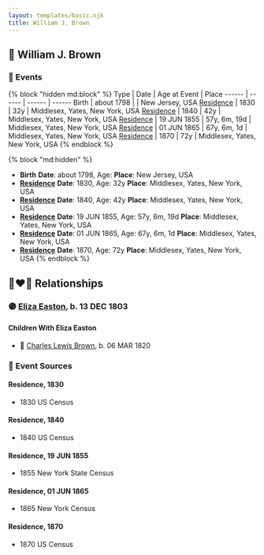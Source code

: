 ```yaml
---
layout: templates/basic.njk
title: William J. Brown
---
```

## 🔵 William J. Brown


### 📆 Events

{% block "hidden md:block" %}
Type | Date | Age at Event | Place
------ | ------ | ------ | ------
Birth | about 1798 |  | New Jersey, USA
[Residence](#event-event-0) | 1830 | 32y | Middlesex, Yates, New York, USA
[Residence](#event-event-1) | 1840 | 42y | Middlesex, Yates, New York, USA
[Residence](#event-event-2) | 19 JUN 1855 | 57y, 6m, 19d | Middlesex, Yates, New York, USA
[Residence](#event-event-3) | 01 JUN 1865 | 67y, 6m, 1d | Middlesex, Yates, New York, USA
[Residence](#event-event-4) | 1870 | 72y | Middlesex, Yates, New York, USA
{% endblock %}

{% block "md:hidden" %}
- **Birth**
**Date**: about 1798, Age:
**Place**: New Jersey, USA
- **[Residence](#event-event-0)**
**Date**: 1830, Age: 32y
**Place**: Middlesex, Yates, New York, USA
- **[Residence](#event-event-1)**
**Date**: 1840, Age: 42y
**Place**: Middlesex, Yates, New York, USA
- **[Residence](#event-event-2)**
**Date**: 19 JUN 1855, Age: 57y, 6m, 19d
**Place**: Middlesex, Yates, New York, USA
- **[Residence](#event-event-3)**
**Date**: 01 JUN 1865, Age: 67y, 6m, 1d
**Place**: Middlesex, Yates, New York, USA
- **[Residence](#event-event-4)**
**Date**: 1870, Age: 72y
**Place**: Middlesex, Yates, New York, USA
{% endblock %}

## 👩‍❤️‍👨 Relationships

### 🟣 [Eliza Easton](/people/2/29447626), b. 13 DEC 1803

#### Children With Eliza Easton
* 🔵 [Charles Lewis Brown](/people/7/70538697), b. 06 MAR 1820
### 📰 Event Sources

#### <a id="event-event-0"></a> Residence, 1830
* 1830 US Census

#### <a id="event-event-1"></a> Residence, 1840
* 1840 US Census

#### <a id="event-event-2"></a> Residence, 19 JUN 1855
* 1855 New York State Census

#### <a id="event-event-3"></a> Residence, 01 JUN 1865
* 1865 New York Census

#### <a id="event-event-4"></a> Residence, 1870
* 1870 US Census
